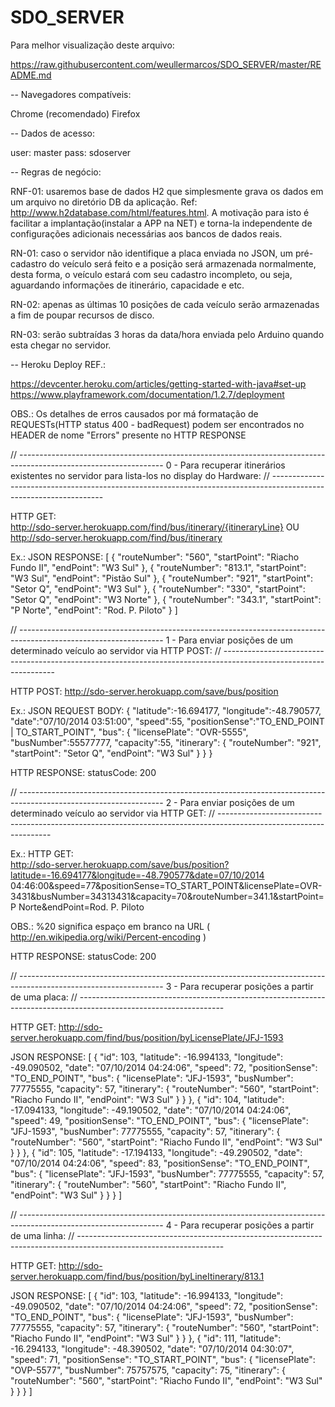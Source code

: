 SDO_SERVER
==========

Para melhor visualização deste arquivo: 

https://raw.githubusercontent.com/weullermarcos/SDO_SERVER/master/README.md



-- Navegadores compatíveis:

Chrome (recomendado)
Firefox



-- Dados de acesso:

user: master
pass: sdoserver



-- Regras de negócio:

RNF-01: usaremos base de dados H2 que simplesmente grava os dados em um arquivo no diretório 
        DB da aplicação. Ref: http://www.h2database.com/html/features.html.
        A motivação para isto é facilitar a implantação(instalar a APP na NET) e torna-la 
        independente de configurações adicionais necessárias aos bancos de dados reais.

RN-01: caso o servidor não identifique a placa enviada no JSON, um pré-cadastro do veículo 
       será feito e a posição será armazenada normalmente, desta forma, o veículo estará 
       com seu cadastro incompleto, ou seja, aguardando informações de itinerário, capacidade e etc. 

RN-02: apenas as últimas 10 posições de cada veículo serão armazenadas a fim de poupar 
       recursos de disco. 

RN-03: serão subtraídas 3 horas da data/hora enviada pelo Arduino quando esta chegar no servidor.



-- Heroku Deploy REF.:

https://devcenter.heroku.com/articles/getting-started-with-java#set-up
https://www.playframework.com/documentation/1.2.7/deployment



OBS.: Os detalhes de erros causados por má formatação de REQUESTs(HTTP status 400 - badRequest) podem ser encontrados no HEADER de nome "Errors" presente no HTTP RESPONSE



// ------------------------------------------------------------------------------------------------------------------
0 - Para recuperar itinerários existentes no servidor para lista-los no display do Hardware:
// ------------------------------------------------------------------------------------------------------------------

HTTP GET:  
    http://sdo-server.herokuapp.com/find/bus/itinerary/{itineraryLine} 
    OU 
    http://sdo-server.herokuapp.com/find/bus/itinerary


Ex.: JSON RESPONSE:
[
  {
    "routeNumber": "560",
    "startPoint": "Riacho Fundo II",
    "endPoint": "W3 Sul"
  },
  {
    "routeNumber": "813.1",
    "startPoint": "W3 Sul",
    "endPoint": "Pistão Sul"
  },
  {
    "routeNumber": "921",
    "startPoint": "Setor Q",
    "endPoint": "W3 Sul"
  },
  {
    "routeNumber": "330",
    "startPoint": "Setor Q",
    "endPoint": "W3 Norte"
  },
  {
    "routeNumber": "343.1",
    "startPoint": "P Norte",
    "endPoint": "Rod. P. Piloto"
  }
]


// ------------------------------------------------------------------------------------------------------------------
1 - Para enviar posições de um determinado veículo ao servidor via HTTP POST:
// ------------------------------------------------------------------------------------------------------------------

HTTP POST:  http://sdo-server.herokuapp.com/save/bus/position

Ex.: JSON REQUEST BODY:
{
    "latitude":-16.694177,
    "longitude":-48.790577,
    "date":"07/10/2014 03:51:00",
    "speed":55,
    "positionSense":"TO_END_POINT | TO_START_POINT",
    "bus": {
        "licensePlate": "OVR-5555",
        "busNumber":55577777,
        "capacity":55,
        "itinerary": {
            "routeNumber": "921",
            "startPoint": "Setor Q",
            "endPoint": "W3 Sul"
        }
    }
}


HTTP RESPONSE: statusCode: 200


// ------------------------------------------------------------------------------------------------------------------
2 - Para enviar posições de um determinado veículo ao servidor via HTTP GET:
// ------------------------------------------------------------------------------------------------------------------

Ex.: HTTP GET:  
http://sdo-server.herokuapp.com/save/bus/position?latitude=-16.694177&longitude=-48.790577&date=07/10/2014 04:46:00&speed=77&positionSense=TO_START_POINT&licensePlate=OVR-3431&busNumber=34313431&capacity=70&routeNumber=341.1&startPoint=P Norte&endPoint=Rod. P. Piloto

OBS.: %20 significa espaço em branco na URL ( http://en.wikipedia.org/wiki/Percent-encoding )


HTTP RESPONSE: statusCode: 200


// ------------------------------------------------------------------------------------------------------------------
3 - Para recuperar posições a partir de uma placa:
// ------------------------------------------------------------------------------------------------------------------

HTTP GET:  http://sdo-server.herokuapp.com/find/bus/position/byLicensePlate/JFJ-1593
    
JSON RESPONSE:
[
  {
    "id": 103,
    "latitude": -16.994133,
    "longitude": -49.090502,
    "date": "07/10/2014 04:24:06",
    "speed": 72,
    "positionSense": "TO_END_POINT",
    "bus": {
      "licensePlate": "JFJ-1593",
      "busNumber": 77775555,
      "capacity": 57,
      "itinerary": {
        "routeNumber": "560",
        "startPoint": "Riacho Fundo II",
        "endPoint": "W3 Sul"
      }
    }
  },
  {
    "id": 104,
    "latitude": -17.094133,
    "longitude": -49.190502,
    "date": "07/10/2014 04:24:06",
    "speed": 49,
    "positionSense": "TO_END_POINT",
    "bus": {
      "licensePlate": "JFJ-1593",
      "busNumber": 77775555,
      "capacity": 57,
      "itinerary": {
        "routeNumber": "560",
        "startPoint": "Riacho Fundo II",
        "endPoint": "W3 Sul"
      }
    }
  },
  {
    "id": 105,
    "latitude": -17.194133,
    "longitude": -49.290502,
    "date": "07/10/2014 04:24:06",
    "speed": 83,
    "positionSense": "TO_END_POINT",
    "bus": {
      "licensePlate": "JFJ-1593",
      "busNumber": 77775555,
      "capacity": 57,
      "itinerary": {
        "routeNumber": "560",
        "startPoint": "Riacho Fundo II",
        "endPoint": "W3 Sul"
      }
    }
  }
]


// ------------------------------------------------------------------------------------------------------------------
4 - Para recuperar posições a partir de uma linha:
// ------------------------------------------------------------------------------------------------------------------

HTTP GET:  http://sdo-server.herokuapp.com/find/bus/position/byLineItinerary/813.1
    
JSON RESPONSE:
[
  {
    "id": 103,
    "latitude": -16.994133,
    "longitude": -49.090502,
    "date": "07/10/2014 04:24:06",
    "speed": 72,
    "positionSense": "TO_END_POINT",
    "bus": {
      "licensePlate": "JFJ-1593",
      "busNumber": 77775555,
      "capacity": 57,
      "itinerary": {
        "routeNumber": "560",
        "startPoint": "Riacho Fundo II",
        "endPoint": "W3 Sul"
      }
    }
  },
  {
    "id": 111,
    "latitude": -16.294133,
    "longitude": -48.390502,
    "date": "07/10/2014 04:30:07",
    "speed": 71,
    "positionSense": "TO_START_POINT",
    "bus": {
      "licensePlate": "OVP-5577",
      "busNumber": 75757575,
      "capacity": 75,
      "itinerary": {
        "routeNumber": "560",
        "startPoint": "Riacho Fundo II",
        "endPoint": "W3 Sul"
      }
    }
  }
]

